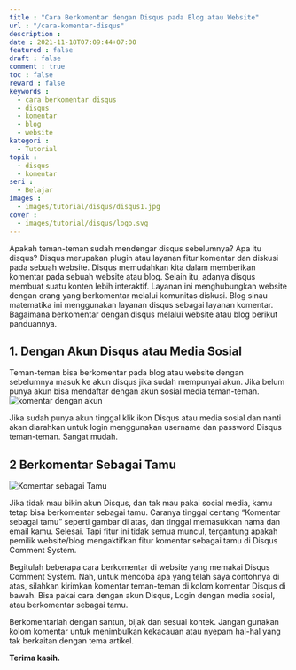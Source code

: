 ```yaml
---
title : "Cara Berkomentar dengan Disqus pada Blog atau Website"
url : "/cara-komentar-disqus"
description : 
date : 2021-11-18T07:09:44+07:00
featured : false
draft : false
comment : true
toc : false
reward : false
keywords : 
  - cara berkomentar disqus
  - disqus
  - komentar
  - blog
  - website
kategori : 
  - Tutorial
topik :
  - disqus
  - komentar
seri : 
  - Belajar
images : 
  - images/tutorial/disqus/disqus1.jpg
cover : 
  - images/tutorial/disqus/logo.svg
---
```

Apakah teman-teman sudah mendengar disqus sebelumnya? Apa itu disqus? Disqus merupakan plugin atau layanan fitur komentar dan diskusi pada sebuah website. Disqus memudahkan kita dalam memberikan komentar pada sebuah website atau blog. Selain itu, adanya disqus membuat suatu konten lebih interaktif. Layanan ini menghubungkan website dengan orang yang berkomentar melalui komunitas diskusi.  Blog sinau matematika ini menggunakan layanan disqus sebagai layanan komentar.  Bagaimana berkomentar dengan disqus melalui website atau blog berikut panduannya. 

## 1. Dengan Akun Disqus atau Media Sosial
Teman-teman bisa berkomentar pada blog atau website dengan sebelumnya masuk ke akun disqus jika sudah mempunyai akun. Jika belum punya akun bisa mendaftar dengan akun sosial media teman-teman. 
![komentar dengan akun](/images/tutorial/disqus/disqus-komen1.jpg)

Jika sudah punya akun tinggal klik ikon Disqus atau media sosial dan nanti akan diarahkan untuk login menggunakan username dan password Disqus teman-teman. Sangat mudah.

## 2 Berkomentar Sebagai Tamu
![Komentar sebagai Tamu](/images/tutorial/disqus/disqus-komen2.jpg)

Jika tidak mau bikin akun Disqus, dan tak mau pakai social media, kamu tetap bisa berkomentar sebagai tamu. Caranya tinggal centang “Komentar sebagai tamu” seperti gambar di atas, dan tinggal memasukkan nama dan email kamu. Selesai. Tapi fitur ini tidak semua muncul, tergantung apakah pemilik website/blog mengaktifkan fitur komentar sebagai tamu di Disqus Comment System.

Begitulah beberapa cara berkomentar di website yang memakai Disqus Comment System. Nah, untuk mencoba apa yang telah saya contohnya di atas, silahkan kirimkan komentar teman-teman di kolom komentar Disqus di bawah. Bisa pakai cara dengan akun Disqus, Login dengan media sosial, atau berkomentar sebagai tamu. 

Berkomentarlah dengan santun, bijak dan sesuai kontek. Jangan gunakan kolom komentar untuk menimbulkan kekacauan atau nyepam hal-hal yang tak berkaitan dengan tema artikel.

**Terima kasih.**